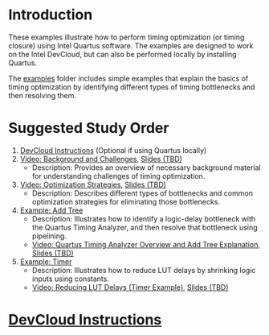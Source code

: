 # Introduction

These examples illustrate how to perform timing optimization (or timing closure) using Intel Quartus software. The examples are designed to work on the Intel DevCloud, but can also be performed locally by installing Quartus.

The [examples](examples/) folder includes simple examples that explain the basics of timing optimization by identifying different types of timing bottlenecks and then resolving them. 

# Suggested Study Order

1. [DevCloud Instructions](https://github.com/ARC-Lab-UF/intel-training-modules#devcloud-instructions) (Optional if using Quartus locally)
1. [Video: Background and Challenges](https://youtu.be/Tj2TseM7pr8), [Slides (TBD)]()
    - Description: Provides an overview of necessary background material for understanding challenges of timing optimization.
1. [Video: Optimization Strategies](https://youtu.be/EZtRwBts9i8), [Slides (TBD)]()
    - Description: Describes different types of bottlenecks and common optimization strategies for eliminating those bottlenecks.
1. [Example: Add Tree](examples/add_tree)
    - Description: Illustrates how to identify a logic-delay bottleneck with the Quartus Timing Analyzer, and then resolve that bottleneck using pipelining.
    - [Video: Quartus Timing Analyzer Overview and Add Tree Explanation](https://youtu.be/YHuv0HHkv-k), [Slides (TBD)]()
1. [Example: Timer](examples/timer)
    - Description: Illustrates how to reduce LUT delays by shrinking logic inputs using constants.
    - [Video: Reducing LUT Delays (Timer Example)](https://www.youtube.com/watch?v=b8zSjXQZIh8), [Slides (TBD)]()

# [DevCloud Instructions](https://github.com/ARC-Lab-UF/intel-training-modules#devcloud-instructions)

